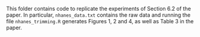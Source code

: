 This folder contains code to replicate the experiments of Section 6.2 of the paper. In particular, `nhanes_data.txt` contains the raw data and running the file `nhanes_trimming.R` generates Figures 1, 2 and 4, as well as Table 3 in the paper. 
